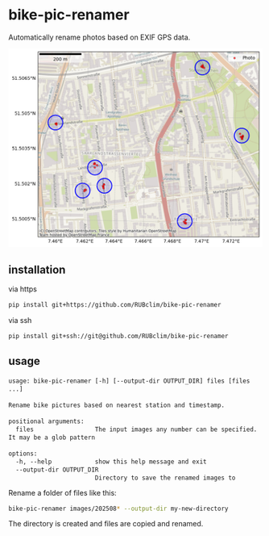 # bike-pic-renamer

Automatically rename photos based on EXIF GPS data.

![stations and photo positions](./stations.png)

## installation

via https

```bash
pip install git+https://github.com/RUBclim/bike-pic-renamer
```

via ssh

```bash
pip install git+ssh://git@github.com/RUBclim/bike-pic-renamer
```

## usage

```console
usage: bike-pic-renamer [-h] [--output-dir OUTPUT_DIR] files [files ...]

Rename bike pictures based on nearest station and timestamp.

positional arguments:
  files                 The input images any number can be specified. It may be a glob pattern

options:
  -h, --help            show this help message and exit
  --output-dir OUTPUT_DIR
                        Directory to save the renamed images to
```

Rename a folder of files like this:

```bash
bike-pic-renamer images/202508* --output-dir my-new-directory
```

The directory is created and files are copied and renamed.
